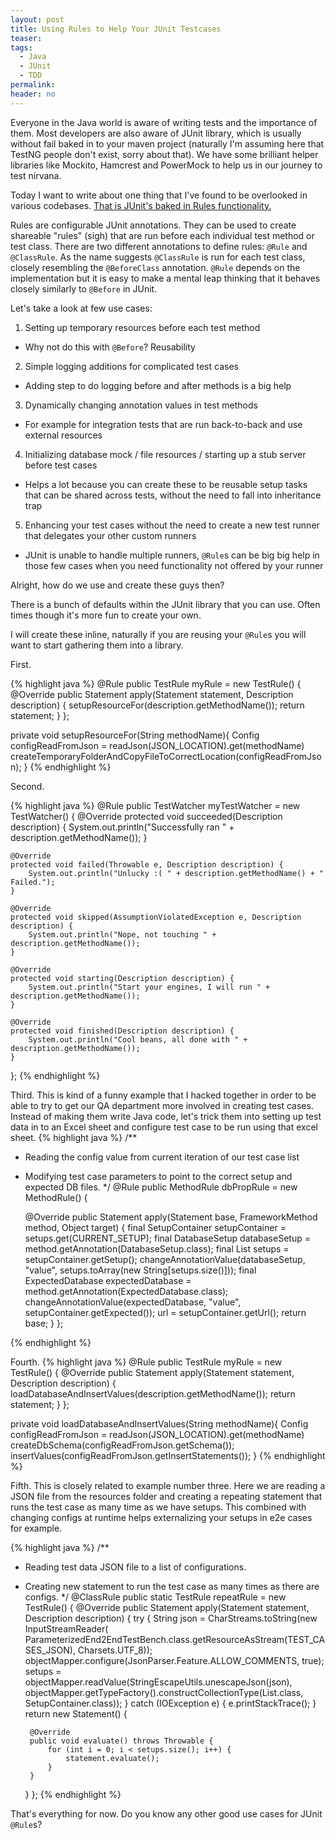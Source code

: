 ```yaml
---
layout: post
title: Using Rules to Help Your JUnit Testcases
teaser:
tags:
  - Java
  - JUnit
  - TDD
permalink:
header: no
---
```


Everyone in the Java world is aware of writing tests and the importance of them. Most developers are also aware of JUnit library, which is usually without fail baked in to your maven project (naturally I'm assuming here that TestNG people don't exist, sorry about that). We have some brilliant helper libraries like Mockito, Hamcrest and PowerMock to help us in our journey to test nirvana.

Today I want to write about one thing that I've found to be overlooked in various codebases. [That is JUnit's baked in Rules functionality.](https://github.com/junit-team/junit/wiki/Rules)

Rules are configurable JUnit annotations. They can be used to create shareable "rules" (sigh) that are run before each individual test method or test class. There are two different annotations to define rules: `@Rule` and `@ClassRule`. As the name suggests `@ClassRule` is run for each test class, closely resembling the `@BeforeClass` annotation. `@Rule` depends on the implementation but it is easy to make a mental leap thinking that it behaves closely similarly to `@Before` in JUnit.

Let's take a look at few use cases:

1. Setting up temporary resources before each test method
  * Why not do this with `@Before`? Reusability
2. Simple logging additions for complicated test cases
  * Adding step to do logging before and after methods is a big help
3. Dynamically changing annotation values in test methods
  * For example for integration tests that are run back-to-back and use external resources
4. Initializing database mock / file resources / starting up a stub server before test cases
  * Helps a lot because you can create these to be reusable setup tasks that can be shared across tests, without the need to fall into inheritance trap
5. Enhancing your test cases without the need to create a new test runner that delegates your other custom runners
  * JUnit is unable to handle multiple runners, `@Rule`s can be big big help in those few cases when you need functionality not offered by your runner

Alright, how do we use and create these guys then?

There is a bunch of defaults within the JUnit library that you can use. Often times though it's more fun to create your own.

I will create these inline, naturally if you are reusing your `@Rule`s you will want to start gathering them into a library.


First.

{% highlight java %}
@Rule
public TestRule myRule = new TestRule() {
    @Override
    public Statement apply(Statement statement, Description description) {
        setupResourceFor(description.getMethodName());
        return statement;
    }
};

private void setupResourceFor(String methodName){
  Config configReadFromJson = readJson(JSON_LOCATION).get(methodName)
  createTemporaryFolderAndCopyFileToCorrectLocation(configReadFromJson);
}
{% endhighlight %}

Second.

{% highlight java %}
@Rule
public TestWatcher myTestWatcher = new TestWatcher() {
    @Override
    protected void succeeded(Description description) {
        System.out.println("Successfully ran " + description.getMethodName());
    }

    @Override
    protected void failed(Throwable e, Description description) {
        System.out.println("Unlucky :( " + description.getMethodName() + " Failed.");
    }

    @Override
    protected void skipped(AssumptionViolatedException e, Description description) {
        System.out.println("Nope, not touching " + description.getMethodName());
    }

    @Override
    protected void starting(Description description) {
        System.out.println("Start your engines, I will run " + description.getMethodName());
    }

    @Override
    protected void finished(Description description) {
        System.out.println("Cool beans, all done with " + description.getMethodName());
    }
};
{% endhighlight %}

Third. This is kind of a funny example that I hacked together in order to be able to try to get our QA department more involved in creating test cases. Instead of making them write Java code, let's trick them into setting up test data in to an Excel sheet and configure test case to be run using that excel sheet.
{% highlight java %}
/**
 * Reading the config value from current iteration of our test case list
 * Modifying test case parameters to point to the correct setup and expected DB files.
 */
@Rule
public MethodRule dbPropRule = new MethodRule() {

    @Override
    public Statement apply(Statement base, FrameworkMethod method, Object target) {
        final SetupContainer setupContainer = setups.get(CURRENT_SETUP);
        final DatabaseSetup databaseSetup = method.getAnnotation(DatabaseSetup.class);
        final List<String> setups = setupContainer.getSetup();
        changeAnnotationValue(databaseSetup, "value", setups.toArray(new String[setups.size()]));
        final ExpectedDatabase expectedDatabase = method.getAnnotation(ExpectedDatabase.class);
        changeAnnotationValue(expectedDatabase, "value", setupContainer.getExpected());
        url = setupContainer.getUrl();
        return base;
    }
};

{% endhighlight %}

Fourth.
{% highlight java %}
@Rule
public TestRule myRule = new TestRule() {
    @Override
    public Statement apply(Statement statement, Description description) {
        loadDatabaseAndInsertValues(description.getMethodName());
        return statement;
    }
};

private void loadDatabaseAndInsertValues(String methodName){
  Config configReadFromJson = readJson(JSON_LOCATION).get(methodName)
  createDbSchema(configReadFromJson.getSchema());
  insertValues(configReadFromJson.getInsertStatements());
}
{% endhighlight %}

Fifth. This is closely related to example number three. Here we are reading a JSON file from the resources folder and creating a repeating statement that runs the test case as many time as we have setups. This combined with changing configs at runtime helps externalizing your setups in e2e cases for example.

{% highlight java %}
/**
 * Reading test data JSON file to a list of configurations.
 * Creating new statement to run the test case as many times as there are configs.
 */
@ClassRule
public static TestRule repeatRule = new TestRule() {
    @Override
    public Statement apply(Statement statement, Description description) {
        try {
            String json = CharStreams.toString(new InputStreamReader(
                  ParameterizedEnd2EndTestBench.class.getResourceAsStream(TEST_CASES_JSON),
                  Charsets.UTF_8));
            objectMapper.configure(JsonParser.Feature.ALLOW_COMMENTS, true);
            setups = objectMapper.readValue(StringEscapeUtils.unescapeJson(json), objectMapper.getTypeFactory().constructCollectionType(List.class, SetupContainer.class));
        } catch (IOException e) {
            e.printStackTrace();
        }
        return new Statement() {

        @Override
        public void evaluate() throws Throwable {
            for (int i = 0; i < setups.size(); i++) {
                statement.evaluate();
            }
        }
    }
};
{% endhighlight %}

That's everything for now. Do you know any other good use cases for JUnit `@Rule`s?
